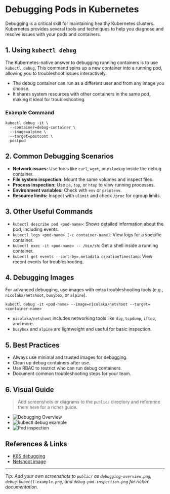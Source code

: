# Debugging Pods in Kubernetes

Debugging is a critical skill for maintaining healthy Kubernetes clusters. Kubernetes provides several tools and techniques to help you diagnose and resolve issues with your pods and containers.

## 1. Using `kubectl debug`

The Kubernetes-native answer to debugging running containers is to use `kubectl debug`. This command spins up a new container into a running pod, allowing you to troubleshoot issues interactively.

- The debug container can run as a different user and from any image you choose.
- It shares system resources with other containers in the same pod, making it ideal for troubleshooting.

### Example Command

```shell
kubectl debug -it \
  --container=debug-container \
  --image=alpine \
  --target=postcont \
  postpod
```

## 2. Common Debugging Scenarios

- **Network issues:** Use tools like `curl`, `wget`, or `nslookup` inside the debug container.
- **File system inspection:** Mount the same volumes and inspect files.
- **Process inspection:** Use `ps`, `top`, or `htop` to view running processes.
- **Environment variables:** Check with `env` or `printenv`.
- **Resource limits:** Inspect with `ulimit` and check `/proc` for cgroup limits.

## 3. Other Useful Commands

- `kubectl describe pod <pod-name>`: Shows detailed information about the pod, including events.
- `kubectl logs <pod-name> [-c container-name]`: View logs for a specific container.
- `kubectl exec -it <pod-name> -- /bin/sh`: Get a shell inside a running container.
- `kubectl get events --sort-by=.metadata.creationTimestamp`: View recent events for troubleshooting.

## 4. Debugging Images

For advanced debugging, use images with extra troubleshooting tools (e.g., `nicolaka/netshoot`, `busybox`, or `alpine`).

```shell
kubectl debug -it <pod-name> --image=nicolaka/netshoot --target=<container-name>
```

- `nicolaka/netshoot` includes networking tools like `dig`, `tcpdump`, `iftop`, and more.
- `busybox` and `alpine` are lightweight and useful for basic inspection.

## 5. Best Practices

- Always use minimal and trusted images for debugging.
- Clean up debug containers after use.
- Use RBAC to restrict who can run debug containers.
- Document common troubleshooting steps for your team.

## 6. Visual Guide

> Add screenshots or diagrams to the `public/` directory and reference them here for a richer guide.

- ![Debugging Overview](../public/debugging-overview.png)
- ![kubectl debug example](../public/debug-kubectl-example.png)
- ![Pod inspection](../public/debug-pod-inspection.png)

## References & Links

- [K8S debugging](https://kubernetes.io/docs/tasks/debug/debug-application/debug-running-pod/)
- [Netshoot image](https://github.com/nicolaka/netshoot)

---

*Tip: Add your own screenshots to `public/` as `debugging-overview.png`, `debug-kubectl-example.png`, and `debug-pod-inspection.png` for richer documentation.*
